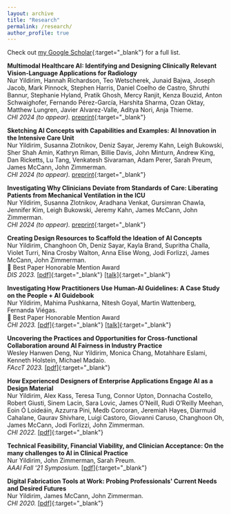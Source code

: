 ```yaml
---
layout: archive
title: "Research"
permalink: /research/
author_profile: true
---
```


Check out [my Google Scholar](https://scholar.google.com/citations?user=1KjMCfQAAAAJ&hl=en){:target="_blank"} for a full list.

**Multimodal Healthcare AI: Identifying and Designing Clinically Relevant Vision-Language Applications for Radiology**  
Nur Yildirim, Hannah Richardson, Teo Wetscherek, Junaid Bajwa, Joseph Jacob, Mark Pinnock, Stephen
Harris, Daniel Coelho de Castro, Shruthi Bannur, Stephanie Hyland, Pratik Ghosh, Mercy Ranjit, Kenza
Bouzid, Anton Schwaighofer, Fernando Pérez-García, Harshita Sharma, Ozan Oktay, Matthew Lungren,
Javier Alvarez-Valle, Aditya Nori, Anja Thieme.    
*CHI 2024 (to appear).* [preprint](https://arxiv.org/pdf/2402.14252.pdf){:target="_blank"}

**Sketching AI Concepts with Capabilities and Examples: AI Innovation in the Intensive Care Unit**  
Nur Yildirim, Susanna Zlotnikov, Deniz Sayar, Jeremy Kahn, Leigh Bukowski, Sher Shah Amin, Kathryn Riman, Billie Davis, John Minturn, Andrew King, Dan Ricketts, Lu Tang, Venkatesh Sivaraman, Adam Perer, Sarah Preum, James McCann, John Zimmerman.  
*CHI 2024 (to appear).* [preprint](https://arxiv.org/pdf/2402.13437.pdf){:target="_blank"}

**Investigating Why Clinicians Deviate from Standards of Care: Liberating Patients from Mechanical Ventilation in the ICU**  
Nur Yildirim, Susanna Zlotnikov, Aradhana Venkat, Gursimran Chawla, Jennifer Kim, Leigh Bukowski, Jeremy Kahn, James McCann, John Zimmerman.  
*CHI 2024 (to appear).* [preprint](https://arxiv.org/pdf/2402.13464.pdf){:target="_blank"}

**Creating Design Resources to Scaffold the Ideation of AI Concepts**  
Nur Yildirim, Changhoon Oh, Deniz Sayar, Kayla Brand, Supritha Challa, Violet Turri, Nina Crosby Walton, Anna Elise Wong, Jodi Forlizzi, James McCann, John Zimmerman.  
🏅 Best Paper Honorable Mention Award  
*DIS 2023.* [[pdf]](https://dl.acm.org/doi/pdf/10.1145/3563657.3596058){:target="_blank"} [[talk]](https://youtu.be/32O8ClueB_Q){:target="_blank"}  

**Investigating How Practitioners Use Human-AI Guidelines: A Case Study on the People + AI Guidebook**  
Nur Yildirim, Mahima Pushkarna, Nitesh Goyal, Martin Wattenberg, Fernanda Viégas.  
🏅 Best Paper Honorable Mention Award  
*CHI 2023.* [[pdf]](https://dl.acm.org/doi/pdf/10.1145/3544548.3580900){:target="_blank"} [[talk]](https://youtu.be/JyLlkJEgNlE){:target="_blank"}  

**Uncovering the Practices and Opportunities for Cross-functional Collaboration around AI Fairness in Industry Practice**  
Wesley Hanwen Deng, Nur Yildirim, Monica Chang, Motahhare Eslami, Kenneth Holstein, Michael Madaio.  
*FAccT 2023.* [[pdf]](https://dl.acm.org/doi/pdf/10.1145/3593013.3594037){:target="_blank"} 

**How Experienced Designers of Enterprise Applications Engage AI as a Design Material**  
Nur Yildirim, Alex Kass, Teresa Tung, Connor Upton, Donnacha Costello, Robert Giusti, Sinem Lacin, Sara Lovic, James O’Neill, Rudi O’Reilly Meehan, Eoin Ó Loideáin, Azzurra Pini, Medb Corcoran, Jeremiah Hayes, Diarmuid Cahalane, Gaurav Shivhare, Luigi Castoro, Giovanni Caruso, Changhoon Oh, James McCann, Jodi Forlizzi, John Zimmerman.  
*CHI 2022.* [[pdf]](https://dl.acm.org/doi/pdf/10.1145/3491102.3517491){:target="_blank"}

**Technical Feasibility, Financial Viability, and Clinician Acceptance: On the many challenges to AI in Clinical Practice**<br>
Nur Yildirim, John Zimmerman, Sarah Preum.  
*AAAI Fall '21 Symposium.* [[pdf]](http://star.informatik.rwth-aachen.de/Publications/CEUR-WS/Vol-3068/short5.pdf){:target="_blank"}

**Digital Fabrication Tools at Work: Probing Professionals' Current Needs and Desired Futures**  
Nur Yildirim, James McCann, John Zimmerman.  
*CHI 2020.* [[pdf]](https://dl.acm.org/doi/pdf/10.1145/3313831.3376621){:target="_blank"}
